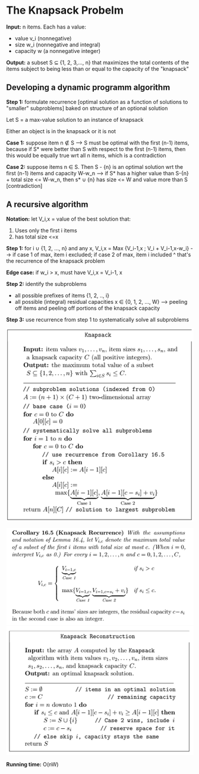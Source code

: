 # The Knapsack Probelm
__Input:__ n items. Each has a value:
* value v_i (nonnegative)
* size w_i (nonnegative and integral)
* capacity w (a nonnegative integer)

__Output:__ a subset S ⊆ {1, 2, 3,..., n} that maximizes the total contents of the items subject to being less than or equal to the capacity of the "knapsack"

## Developing a dynamic programm algorithm
__Step 1:__ formulate recurrence [optimal solution as a function of solutions to "smaller" subproblems] baked on structure of an optional solution

Let S = a max-value solution to an instance of knapsack

Either an object is in the knapsack or it is not

__Case 1:__ suppose item n ∉ S --> S must be optimal with the first (n-1) items, because if S* were better than S with respect to the first (n-1) items, then this would be equally true wrt all n items, which is a contradiction

__Case 2:__ suppose items n ∈ S. Then S - {n} is an optimal solution wrt the first (n-1) items and capacity W-w_n --> if S* has a higher value than S-{n} + total size <= W-w_n, then s* ∪ {n} has size <= W and value more than S [contradiction]

## A recursive algorithm
__Notation:__ let V_i,x = value of the best solution that:
1) Uses only the first i items
2) has total size <=x

__Step 1:__ for i ∪ {1, 2, ..., n} and any x, V_i,x = Max {V_i-1,x  ;  V_i + V_i-1,x-w_i} --> if case 1 of max, item i excluded; if case 2 of max, item i included
^ that's the recurrence of the knapsack problem

__Edge case:__ if w_i > x, must have V_i,x = V_i-1, x

__Step 2:__ identify the subproblems
* all possible prefixes of items {1, 2, .., i}
* all possible (integral) residual capacities x ∈ {0, 1, 2, ..., W} --> peeling off items and peeling off portions of the knapsack capacity

__Step 3:__ use recurrence from step 1 to systematically solve all subproblems

![knapsack_pseudocode.png](./knapsack_pseudocode.png)

![corollary_16_5](./corollary_16_5.png)
![knapsack_reconstruction](./knapsack_reconstruction.png)

__Running time:__ O(nW)